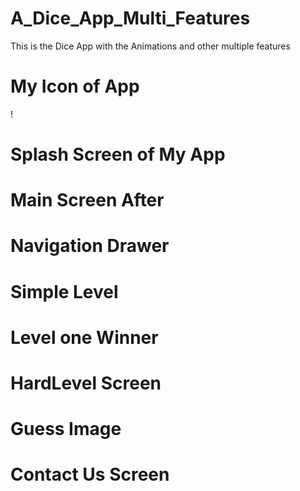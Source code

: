 # A_Dice_App_Multi_Features
 This is the Dice App with the Animations and other multiple features

# My Icon of App

!
# Splash Screen of My App


# Main Screen After


# Navigation Drawer


# Simple Level


# Level one Winner


# HardLevel Screen


# Guess Image

# Contact Us Screen
